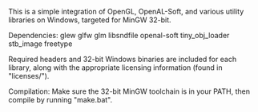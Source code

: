 This is a simple integration of OpenGL, OpenAL-Soft,
and various utility libraries on Windows, targeted
for MinGW 32-bit.

Dependencies:
glew
glfw
glm
libsndfile
openal-soft
tiny_obj_loader
stb_image
freetype

Required headers and 32-bit Windows binaries are
included for each library, along with the appropriate
licensing information (found in "licenses/").

Compilation:
Make sure the 32-bit MinGW toolchain is in your PATH,
then compile by running "make.bat".